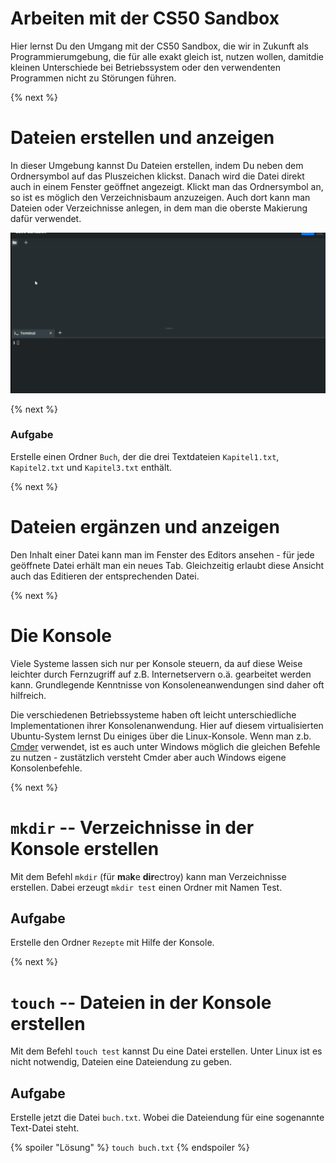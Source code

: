 # Arbeiten mit der CS50 Sandbox

Hier lernst Du den Umgang mit der CS50 Sandbox, die wir in Zukunft als Programmierumgebung, die für alle exakt gleich ist, nutzen wollen, damitdie kleinen Unterschiede bei Betriebssystem oder den verwendenten Programmen nicht zu Störungen führen.

{% next %}
# Dateien erstellen und anzeigen

In dieser Umgebung kannst Du Dateien erstellen, indem Du neben dem Ordnersymbol auf das Pluszeichen klickst. Danach wird die Datei direkt auch in einem Fenster geöffnet angezeigt. Klickt man das Ordnersymbol an, so ist es möglich den Verzeichnisbaum anzuzeigen. Auch dort kann man Dateien oder Verzeichnisse anlegen, in dem man die oberste Makierung dafür verwendet.

![Erstellen von Dateien und Ordnern mit GUI](sandbox1.gif)

{% next %}
### Aufgabe

Erstelle einen Ordner `Buch`, der die drei Textdateien `Kapitel1.txt`, `Kapitel2.txt` und `Kapitel3.txt` enthält.

{% next %}
# Dateien ergänzen und anzeigen

Den Inhalt einer Datei kann man im Fenster des Editors ansehen - für jede geöffnete Datei erhält man ein neues Tab. Gleichzeitig erlaubt diese Ansicht auch das Editieren der entsprechenden Datei.

{% next %}
# Die Konsole

Viele Systeme lassen sich nur per Konsole steuern, da auf diese Weise leichter durch Fernzugriff auf z.B. Internetservern o.ä. gearbeitet werden kann. Grundlegende Kenntnisse von Konsoleneanwendungen sind daher oft hilfreich. 

Die verschiedenen Betriebssysteme haben oft leicht unterschiedliche Implementationen ihrer Konsolenanwendung. Hier auf diesem virtualisierten Ubuntu-System lernst Du einiges über die Linux-Konsole. Wenn man z.b. [Cmder](https//:www.cmder.net) verwendet, ist es auch unter Windows möglich die gleichen Befehle zu nutzen - zustätzlich versteht Cmder aber auch Windows eigene Konsolenbefehle.

{% next %}
# `mkdir` -- Verzeichnisse in der Konsole erstellen

Mit dem Befehl `mkdir` (für **m**a**k**e **dir**ectroy) kann man Verzeichnisse erstellen. Dabei erzeugt `mkdir test` einen Ordner mit Namen Test.

## Aufgabe
Erstelle den Ordner `Rezepte` mit Hilfe der Konsole.


{% next %}
# `touch` -- Dateien in der Konsole erstellen

Mit dem Befehl `touch test` kannst Du eine Datei erstellen. Unter Linux ist es nicht notwendig, Dateien eine Dateiendung zu geben. 

## Aufgabe

Erstelle jetzt die Datei `buch.txt`. Wobei die Dateiendung für eine sogenannte Text-Datei steht.

{% spoiler "Lösung" %}
`touch buch.txt`
{% endspoiler %}
